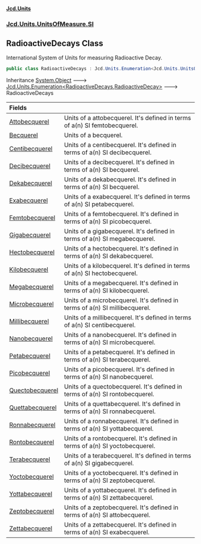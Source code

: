 #### [Jcd.Units](index.md 'index')
### [Jcd.Units.UnitsOfMeasure.SI](Jcd.Units.UnitsOfMeasure.SI.md 'Jcd.Units.UnitsOfMeasure.SI')

## RadioactiveDecays Class

International System of Units for measuring Radioactive Decay.

```csharp
public class RadioactiveDecays : Jcd.Units.Enumeration<Jcd.Units.UnitsOfMeasure.SI.RadioactiveDecays, Jcd.Units.UnitTypes.RadioactiveDecay>
```

Inheritance [System.Object](https://docs.microsoft.com/en-us/dotnet/api/System.Object 'System.Object') &#129106; [Jcd.Units.Enumeration&lt;](Jcd.Units.Enumeration_TEnumeration,T_.md 'Jcd.Units.Enumeration<TEnumeration,T>')[RadioactiveDecays](Jcd.Units.UnitsOfMeasure.SI.RadioactiveDecays.md 'Jcd.Units.UnitsOfMeasure.SI.RadioactiveDecays')[,](Jcd.Units.Enumeration_TEnumeration,T_.md 'Jcd.Units.Enumeration<TEnumeration,T>')[RadioactiveDecay](Jcd.Units.UnitTypes.RadioactiveDecay.md 'Jcd.Units.UnitTypes.RadioactiveDecay')[&gt;](Jcd.Units.Enumeration_TEnumeration,T_.md 'Jcd.Units.Enumeration<TEnumeration,T>') &#129106; RadioactiveDecays

| Fields | |
| :--- | :--- |
| [Attobecquerel](Jcd.Units.UnitsOfMeasure.SI.RadioactiveDecays.Attobecquerel.md 'Jcd.Units.UnitsOfMeasure.SI.RadioactiveDecays.Attobecquerel') | Units of a attobecquerel. It's defined in terms of a(n) SI femtobecquerel. |
| [Becquerel](Jcd.Units.UnitsOfMeasure.SI.RadioactiveDecays.Becquerel.md 'Jcd.Units.UnitsOfMeasure.SI.RadioactiveDecays.Becquerel') | Units of a becquerel. |
| [Centibecquerel](Jcd.Units.UnitsOfMeasure.SI.RadioactiveDecays.Centibecquerel.md 'Jcd.Units.UnitsOfMeasure.SI.RadioactiveDecays.Centibecquerel') | Units of a centibecquerel. It's defined in terms of a(n) SI decibecquerel. |
| [Decibecquerel](Jcd.Units.UnitsOfMeasure.SI.RadioactiveDecays.Decibecquerel.md 'Jcd.Units.UnitsOfMeasure.SI.RadioactiveDecays.Decibecquerel') | Units of a decibecquerel. It's defined in terms of a(n) SI becquerel. |
| [Dekabecquerel](Jcd.Units.UnitsOfMeasure.SI.RadioactiveDecays.Dekabecquerel.md 'Jcd.Units.UnitsOfMeasure.SI.RadioactiveDecays.Dekabecquerel') | Units of a dekabecquerel. It's defined in terms of a(n) SI becquerel. |
| [Exabecquerel](Jcd.Units.UnitsOfMeasure.SI.RadioactiveDecays.Exabecquerel.md 'Jcd.Units.UnitsOfMeasure.SI.RadioactiveDecays.Exabecquerel') | Units of a exabecquerel. It's defined in terms of a(n) SI petabecquerel. |
| [Femtobecquerel](Jcd.Units.UnitsOfMeasure.SI.RadioactiveDecays.Femtobecquerel.md 'Jcd.Units.UnitsOfMeasure.SI.RadioactiveDecays.Femtobecquerel') | Units of a femtobecquerel. It's defined in terms of a(n) SI picobecquerel. |
| [Gigabecquerel](Jcd.Units.UnitsOfMeasure.SI.RadioactiveDecays.Gigabecquerel.md 'Jcd.Units.UnitsOfMeasure.SI.RadioactiveDecays.Gigabecquerel') | Units of a gigabecquerel. It's defined in terms of a(n) SI megabecquerel. |
| [Hectobecquerel](Jcd.Units.UnitsOfMeasure.SI.RadioactiveDecays.Hectobecquerel.md 'Jcd.Units.UnitsOfMeasure.SI.RadioactiveDecays.Hectobecquerel') | Units of a hectobecquerel. It's defined in terms of a(n) SI dekabecquerel. |
| [Kilobecquerel](Jcd.Units.UnitsOfMeasure.SI.RadioactiveDecays.Kilobecquerel.md 'Jcd.Units.UnitsOfMeasure.SI.RadioactiveDecays.Kilobecquerel') | Units of a kilobecquerel. It's defined in terms of a(n) SI hectobecquerel. |
| [Megabecquerel](Jcd.Units.UnitsOfMeasure.SI.RadioactiveDecays.Megabecquerel.md 'Jcd.Units.UnitsOfMeasure.SI.RadioactiveDecays.Megabecquerel') | Units of a megabecquerel. It's defined in terms of a(n) SI kilobecquerel. |
| [Microbecquerel](Jcd.Units.UnitsOfMeasure.SI.RadioactiveDecays.Microbecquerel.md 'Jcd.Units.UnitsOfMeasure.SI.RadioactiveDecays.Microbecquerel') | Units of a microbecquerel. It's defined in terms of a(n) SI millibecquerel. |
| [Millibecquerel](Jcd.Units.UnitsOfMeasure.SI.RadioactiveDecays.Millibecquerel.md 'Jcd.Units.UnitsOfMeasure.SI.RadioactiveDecays.Millibecquerel') | Units of a millibecquerel. It's defined in terms of a(n) SI centibecquerel. |
| [Nanobecquerel](Jcd.Units.UnitsOfMeasure.SI.RadioactiveDecays.Nanobecquerel.md 'Jcd.Units.UnitsOfMeasure.SI.RadioactiveDecays.Nanobecquerel') | Units of a nanobecquerel. It's defined in terms of a(n) SI microbecquerel. |
| [Petabecquerel](Jcd.Units.UnitsOfMeasure.SI.RadioactiveDecays.Petabecquerel.md 'Jcd.Units.UnitsOfMeasure.SI.RadioactiveDecays.Petabecquerel') | Units of a petabecquerel. It's defined in terms of a(n) SI terabecquerel. |
| [Picobecquerel](Jcd.Units.UnitsOfMeasure.SI.RadioactiveDecays.Picobecquerel.md 'Jcd.Units.UnitsOfMeasure.SI.RadioactiveDecays.Picobecquerel') | Units of a picobecquerel. It's defined in terms of a(n) SI nanobecquerel. |
| [Quectobecquerel](Jcd.Units.UnitsOfMeasure.SI.RadioactiveDecays.Quectobecquerel.md 'Jcd.Units.UnitsOfMeasure.SI.RadioactiveDecays.Quectobecquerel') | Units of a quectobecquerel. It's defined in terms of a(n) SI rontobecquerel. |
| [Quettabecquerel](Jcd.Units.UnitsOfMeasure.SI.RadioactiveDecays.Quettabecquerel.md 'Jcd.Units.UnitsOfMeasure.SI.RadioactiveDecays.Quettabecquerel') | Units of a quettabecquerel. It's defined in terms of a(n) SI ronnabecquerel. |
| [Ronnabecquerel](Jcd.Units.UnitsOfMeasure.SI.RadioactiveDecays.Ronnabecquerel.md 'Jcd.Units.UnitsOfMeasure.SI.RadioactiveDecays.Ronnabecquerel') | Units of a ronnabecquerel. It's defined in terms of a(n) SI yottabecquerel. |
| [Rontobecquerel](Jcd.Units.UnitsOfMeasure.SI.RadioactiveDecays.Rontobecquerel.md 'Jcd.Units.UnitsOfMeasure.SI.RadioactiveDecays.Rontobecquerel') | Units of a rontobecquerel. It's defined in terms of a(n) SI yoctobecquerel. |
| [Terabecquerel](Jcd.Units.UnitsOfMeasure.SI.RadioactiveDecays.Terabecquerel.md 'Jcd.Units.UnitsOfMeasure.SI.RadioactiveDecays.Terabecquerel') | Units of a terabecquerel. It's defined in terms of a(n) SI gigabecquerel. |
| [Yoctobecquerel](Jcd.Units.UnitsOfMeasure.SI.RadioactiveDecays.Yoctobecquerel.md 'Jcd.Units.UnitsOfMeasure.SI.RadioactiveDecays.Yoctobecquerel') | Units of a yoctobecquerel. It's defined in terms of a(n) SI zeptobecquerel. |
| [Yottabecquerel](Jcd.Units.UnitsOfMeasure.SI.RadioactiveDecays.Yottabecquerel.md 'Jcd.Units.UnitsOfMeasure.SI.RadioactiveDecays.Yottabecquerel') | Units of a yottabecquerel. It's defined in terms of a(n) SI zettabecquerel. |
| [Zeptobecquerel](Jcd.Units.UnitsOfMeasure.SI.RadioactiveDecays.Zeptobecquerel.md 'Jcd.Units.UnitsOfMeasure.SI.RadioactiveDecays.Zeptobecquerel') | Units of a zeptobecquerel. It's defined in terms of a(n) SI attobecquerel. |
| [Zettabecquerel](Jcd.Units.UnitsOfMeasure.SI.RadioactiveDecays.Zettabecquerel.md 'Jcd.Units.UnitsOfMeasure.SI.RadioactiveDecays.Zettabecquerel') | Units of a zettabecquerel. It's defined in terms of a(n) SI exabecquerel. |
